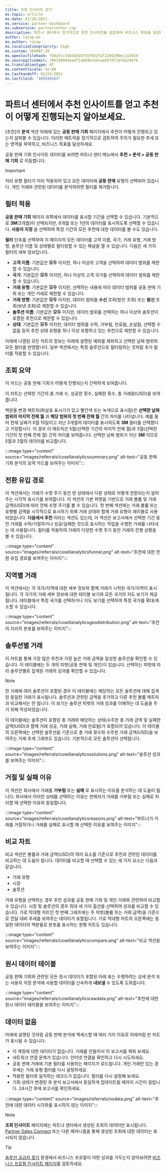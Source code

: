 ```yaml
---
title: 조회 인사이트 얻기
ms.topic: article
ms.date: 02/26/2021
ms.service: partner-dashboard
ms.subservice: partnercenter-csp
description: 파트너 센터에서 정기적으로 추천 인사이트를 검토하여 비즈니스 목표를 달성하는 데 도움이 되는 추세 또는 개선 사항 영역을 확인합니다.
author: rajap-ms
ms.author: rajap
ms.localizationpriority: high
ms.custom: SEOMAY.20
ms.openlocfilehash: f58a7cc34b5b5b5755f652faf220d290ec2a355d
ms.sourcegitcommit: 700150044ea4f1a0b96cb4caeb97d7197da29ef6
ms.translationtype: HT
ms.contentlocale: ko-KR
ms.lasthandoff: 03/25/2021
ms.locfileid: "105549263"
---
```

# <a name="get-referral-insights-in-partner-center-and-find-out-how-your-referrals-are-doing"></a>파트너 센터에서 추천 인사이트를 얻고 추천이 어떻게 진행되는지 알아보세요.

[추천]의 **분석** 섹션 아래에 있는 **공동 판매 기회** 페이지에서 추천이 어떻게 진행되고 있는지 살펴볼 수 있습니다. 이러한 메트릭을 정기적으로 검토하여 주의가 필요한 추세 또는 영역을 파악하고, 비즈니스 목표를 달성하세요.

공동 판매 기회 인사이트 데이터를 보려면 파트너 센터 메뉴에서 **추천 > 분석 > 공동 판매 기회** 로 이동합니다.

> [!Important]
> 처리 유형 필터가 미리 적용되어 있고 모든 데이터에 **공동 판매** 유형이 선택되어 있습니다. 개인 거래와 관련된 데이터를 분석하려면 필터를 제거합니다.

## <a name="apply-filters"></a>필터 적용

**공동 판매 기회** 페이지 위쪽에서 데이터를 표시할 기간을 선택할 수 있습니다. 기본적으로 **3M**(3개월)이 선택되지만, 6개월 또는 1년의 데이터를 표시하도록 선택할 수 있습니다. **사용자 지정** 을 선택하여 특정 기간의 모든 추천에 대한 데이터를 볼 수도 있습니다.

**필터** 단추를 선택하여 이 페이지의 모든 데이터를 고객 이름, 국가, 거래 유형, 거래 방향, 솔루션 이름 및 상태별로 필터링할 수 있는 패널을 열 수 있습니다. 다음은 세 가지 필터의 세부 정보입니다.

- **고객 이름**: 기본값은 **모두** 이지만, 하나 이상의 고객을 선택하여 데이터 범위를 제한할 수 있습니다.
- **국가**: 기본값은 **모두** 이지만, 하나 이상의 고객 국가를 선택하여 데이터 범위를 제한할 수 있습니다.
- **거래 유형**: 기본값은 **모두** 이지만, 선택하는 내용에 따라 데이터 범위를 공동 판매 기회 또는 개인 거래로 제한할 수 있습니다.
- **거래 방향**: 기본값은 **모두** 이지만, 데이터 범위를 **수신** 조회(받은 조회) 또는 **발신** 조회(보낸 조회)로 제한할 수 있습니다.
- **솔루션 이름**: 기본값은 **모두** 이지만, 데이터 범위를 선택하는 하나 이상의 솔루션이 포함된 추천으로 제한할 수 있습니다.
- **상태**: 기본값은 **모두** 이지만, 데이터 범위를 수락, 거부됨, 만료됨, 손실됨, 선택할 수 없음 등의 추천 상태 유형을 하나 이상 포함하고 있는 추천으로 제한할 수 있습니다.

아래에 나열된 모든 차트의 정보는 아래에 설명된 예외를 제외하고 선택한 날짜 범위와 모든 필터를 반영합니다. 일부 섹션에서는 특정 솔루션으로 필터링하는 것처럼 추가 필터를 적용할 수 있습니다.

## <a name="referrals-summary"></a>조회 요약

이 카드는 공동 판매 기회가 어떻게 진행되는지 간략하게 보여줍니다.

이 차트는 선택한 기간의 총 거래 수, 성공한 횟수, 실패한 횟수, 총 거래량(USD)을 보여줍니다.

백분율 변경 메트릭(화살표 표시기가 있고 빨간색 또는 녹색으로 표시됨)은 **선택한 날짜 범위의 마지막 전체 월** 과 **해당 범위의 첫 번째 전체 월** 간의 차이를 나타냅니다. 예를 들어 현재 날짜가 6월 15일이고 지난 3개월의 데이터를 표시하도록 **3M** 필터를 선택했다고 가정합시다. 이 경우 이 메트릭은 5월(선택한 기간의 마지막 전체 월)과 3월(선택한 기간의 첫 번째 전체 월) 간의 차이를 보여줍니다. 선택한 날짜 범위가 지난 **3M** 이므로 5월과 3월의 데이터를 비교합니다.

:::image type="content" source="images/referrals/cosellanalyticssummary.png" alt-text="공동 판매 기회 분석의 요약 카드를 보여주는 이미지":::

## <a name="conversion-funnel"></a>전환 유입 경로

이 섹션에서는 거래가 수명 주기 동안 한 상태에서 다른 상태로 어떻게 전환되는지 알려주는 시각적 표시기를 보여줍니다. 이 섹션의 기본 피벗을 기반으로 거래 볼륨 및 거래 금액(USD)에 따라 전체 수명 주기를 볼 수 있습니다. 첫 번째 섹션에는 거래 볼륨 또는 유형별 금액을 시각적으로 표시하기 위해 거래 상태와 함께 거래 유형이 레이블로 사용되었습니다. **다음에서 추천** 이라는 섹션도 있는데, 이 섹션은 보고서에서 선택한 기간 동안 거래를 수락/거절하거나 성공/실패한 것으로 표시하는 작업을 수행한 거래를 나타내는 데 사용됩니다. 필터를 적용하여 거래의 다양한 수명 주기 동안 거래의 진행 상황을 볼 수 있습니다.

:::image type="content" source="images/referrals/cosellanalyticsfunnel.png" alt-text="추천에 대한 전환 유입 경로를 보여주는 이미지":::

## <a name="deals-by-geography"></a>지역별 거래

이 섹션에서는 각 국가/지역에 대한 세부 정보와 함께 거래가 시작된 국가/지역이 표시됩니다. 각 국가의 거래 세부 정보에 대한 테이블 보기와 모든 국가의 지도 보기가 제공됩니다. 테이블에서 특정 국가를 선택하거나 지도 보기를 선택하여 특정 국가를 확대/축소할 수 있습니다.

:::image type="content" source="images/referrals/cosellanalyticsgeodistribution.png" alt-text="추천의 지리적 분포를 보여주는 이미지":::

## <a name="deals-by-solutions"></a>솔루션별 거래

이 차트를 통해 가장 많은 추천과 가장 높은 거래 금액을 달성한 솔루션을 확인할 수 있습니다. 이 테이블에는 두 개의 피벗(공동 판매 및 개인)이 있습니다.
선택하는 피벗에 따라 솔루션별로 집계된 거래의 성과를 확인할 수 있습니다.

> [!NOTE]
> 한 거래에 여러 솔루션이 포함된 경우 이 테이블에는 해당하는 모든 솔루션에 대해 집계된 동일한 거래가 표시됩니다. 솔루션과 관련된 금액을 추가하고 다른 추천 볼륨 메트릭과 비교해서는 안 됩니다. 이 보기는 솔루션 피벗의 거래 성과를 이해하는 데 도움을 주기 위해 작성되었습니다.

이 테이블에는 솔루션이 포함된 총 거래와 해당하는 상태(수주한 총 거래 금액 및 실패한 금액(USD)과 함께 거래 성공, 거래 실패, 거래 만료됨)가 포함되어 있습니다. 이 테이블의 오른쪽에는 선택한 솔루션을 기준으로 총 거래 횟수와 수주한 거래 금액(USD)을 보여주는 거래 추세 그래프도 있습니다. 기본적으로 모든 솔루션이 선택됩니다.

:::image type="content" source="images/referrals/cosellanalyticssolutions.png" alt-text="솔루션 성과를 보여주는 이미지":::

## <a name="declined--lost-reasons"></a>거절 및 실패 이유

이 섹션은 회사에서 거래를 **거부됨** 또는 **실패** 로 표시하는 이유를 분석하는 데 도움이 됩니다. 회사에서 이러한 상태를 선택하는 이유는 판매자가 거래를 거부됨 또는 실패로 처리할 때 선택한 이유와 동일합니다.

:::image type="content" source="images/referrals/cosellanalyticsreasons.png" alt-text="파트너가 거래를 거절하거나 거래를 실패로 표시할 때 선택한 이유를 보여주는 이미지":::

## <a name="comparison-charts"></a>비교 차트

비교 섹션은 볼륨과 거래 금액(USD)의 여러 요소를 기준으로 추천과 관련된 데이터를 비교하는 데 도움이 됩니다.
데이터를 비교할 때 선택할 수 있는 세 가지 요소는 다음과 같습니다.

- 거래 유형
- 시장
- 솔루션

거래 유형을 선택하는 경우 추천 성과를 공동 판매 기회 및 개인 거래와 관련하여 비교할 수 있습니다. 시장 및 솔루션의 경우 최대 세 가지 옵션을 선택하여 성과를 비교할 수 있습니다. 가로 막대형 차트인 첫 번째 그래프에는 주 피벗(볼륨 또는 거래 금액)을 기준으로 전달 대비 추세를 보여주는 데이터가 포함됩니다. 가로 막대형 차트의 오른쪽에는 동일한 데이터의 백분율로 분포를 표시하는 원형 차트도 있습니다.

:::image type="content" source="images/referrals/cosellanalyticscompare.png" alt-text="비교 섹션을 보여주는 이미지":::

## <a name="raw-data-table"></a>원시 데이터 테이블

공동 판매 기회와 관련된 모든 원시 데이터가 포함된 아래 표는 수행하려는 상세 분석 또는 사용자 지정 분석에 사용할 데이터를 신속하게 **내보낼** 수 있도록 도와줍니다.

:::image type="content" source="images/referrals/cosellanalyticsrawdata.png" alt-text="추천에 대한 원시 데이터 테이블을 보여주는 이미지":::

## <a name="no-data"></a>데이터 없음

아래에 설명된 것처럼 공동 판매 분석에 액세스할 때 여러 가지 이유로 아래처럼 빈 차트가 표시될 수 있습니다.

- 이 계정에 대한 데이터가 없습니다. 거래를 만들어서 이 보고서를 채워 보세요.
- 네트워크 연결 문제가 있습니다. 인터넷 연결을 확인하고 다시 시도하세요.
- 공동 판매 거래에 기본 필터를 사용하는 페이지가 로드됩니다. 개인 거래만 있는 경우에는 거래 유형 필터를 다시 설정하세요.
- 적용한 필터와 일치하는 레코드가 없습니다. 필터를 다시 설정해 보세요.
- 기회 상태가 변경된 후 분석 보고서에서 동일하게 업데이트될 때까지 시간이 걸립니다. 24시간 후에 보고서를 확인하세요.

:::image type="content" source="images/referrals/nodata.png" alt-text="추천에 대한 데이터 시각화를 표시하지 않는 이미지":::

> [!NOTE]
> **조회 인사이트** 페이지에는 파트너 센터에서 생성된 조회의 데이터만 표시됩니다. [Partner Sales Connect](psc-to-pc.md) 또는 다른 메커니즘을 통해 생성된 조회에 대한 데이터는 표시되지 않습니다.

> [!TIP]
> [솔루션 공급자 찾기](https://www.microsoft.com/solution-providers/home) 환경에서 비즈니스 프로필이 어떤 성과를 거두는지 알아보려면 [비즈니스 프로필 인사이트 페이지](analyze-your-marketing-profile.md)를 검토하세요.
